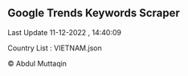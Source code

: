 

## Google Trends Keywords Scraper 
 
Last Update 11-12-2022 , 14:40:09

Country List :
VIETNAM.json



© Abdul Muttaqin 

